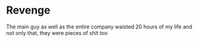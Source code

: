# Revenge
The main guy as well as the entire company waisted 20 hours of my life and not only that, they were pieces of shit too
